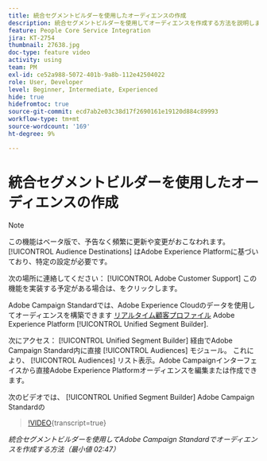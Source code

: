 ```yaml
---
title: 統合セグメントビルダーを使用したオーディエンスの作成
description: 統合セグメントビルダーを使用してオーディエンスを作成する方法を説明します
feature: People Core Service Integration
jira: KT-2754
thumbnail: 27638.jpg
doc-type: feature video
activity: using
team: PM
exl-id: ce52a988-5072-401b-9a8b-112e42504022
role: User, Developer
level: Beginner, Intermediate, Experienced
hide: true
hidefromtoc: true
source-git-commit: ecd7ab2e03c38d17f2690161e19120d884c89993
workflow-type: tm+mt
source-wordcount: '169'
ht-degree: 9%

---
```


# 統合セグメントビルダーを使用したオーディエンスの作成

>[!NOTE]
>
>この機能はベータ版で、予告なく頻繁に更新や変更がおこなわれます。 [!UICONTROL Audience Destinations] はAdobe Experience Platformに基づいており、特定の設定が必要です。
>
>次の場所に連絡してください： [!UICONTROL Adobe Customer Support] この機能を実装する予定がある場合は、をクリックします。

Adobe Campaign Standardでは、Adobe Experience Cloudのデータを使用してオーディエンスを構築できます [リアルタイム顧客プロファイル](https://experienceleague.adobe.com/docs/platform-learn/tutorials/profiles/understanding-the-real-time-customer-profile.html?lang=en) Adobe Experience Platform [!UICONTROL Unified Segment Builder].

次にアクセス： [!UICONTROL Unified Segment Builder] 経由でAdobe Campaign Standard内に直接 [!UICONTROL Audiences] モジュール。 これにより、 [!UICONTROL Audiences] リスト表示。Adobe Campaignインターフェイスから直接Adobe Experience Platformオーディエンスを編集または作成できます。

次のビデオでは、 [!UICONTROL Unified Segment Builder] Adobe Campaign Standardの

>[!VIDEO](https://video.tv.adobe.com/v/27638?learn=on){transcript=true}

*統合セグメントビルダーを使用してAdobe Campaign Standardでオーディエンスを作成する方法（最小値 02:47）*
